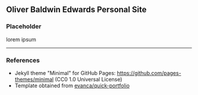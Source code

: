## Oliver Baldwin Edwards Personal Site

### Placeholder
lorem ipsum 
___

### References

* Jekyll theme "Minimal" for GitHub Pages: https://github.com/pages-themes/minimal (CC0 1.0 Universal License)
* Template obtained from [evanca/quick-portfolio](https://github.com/evanca/quick-portfolio)
